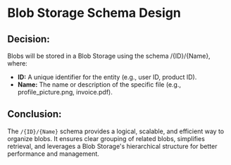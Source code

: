 
# Blob Storage Schema Design

## Decision:

Blobs will be stored in a Blob Storage using the schema /{ID}/{Name}, where:

- **ID:** A unique identifier for the entity (e.g., user ID, product ID).
- **Name:** The name or description of the specific file (e.g., profile_picture.png, invoice.pdf).

## Conclusion:

The `/{ID}/{Name}` schema provides a logical, scalable, and efficient way to organize blobs. It ensures clear grouping of related blobs, simplifies retrieval, and leverages a Blob Storage's hierarchical structure for better performance and management.